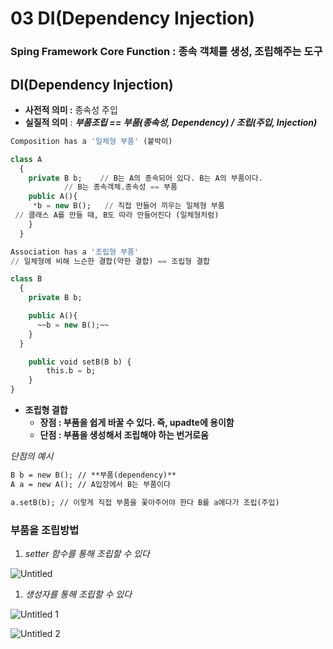 # 03 DI(Dependency Injection)

### Sping Framework Core Function : 종속 객체를 생성, 조립해주는 도구

## **DI(Dependency Injection)**

- **사전적 의미 :** 종속성 주입
- **실질적 의미** : ***부품조립 == 부품(종속성, Dependency)  / 조립(주입, Injection)***

```sql
Composition has a '일체형 부품' (붙박이)

class A
  {
    private B b;    // B는 A의 종속되어 있다. B는 A의 부품이다.
		    // B는 종속객체.종속성 == 부품
    public A(){
     *b = new B();   // 직접 만들어 끼우는 일체형 부품
 // 클래스 A를 만들 때, B도 따라 만들어진다 (일체형처럼)
    }
  }
```

```sql
Association has a '조립형 부품'
// 일체형에 비해 느슨한 결합(약한 결합) == 조립형 결합

class B
  {
    private B b;    

    public A(){
      ~~b = new B();~~  
    }
  }

	public void setB(B b) {
		this.b = b;
	}
}
```

- **조립형 결합**
    - **장점 : 부품을 쉽게 바꿀 수 있다. 즉, upadte에 용이함**
    - **단점 : 부품을 생성해서 조립해야 하는 번거로움**

*단점의 예시*

```html
B b = new B(); // **부품(dependency)**
A a = new A(); // A입장에서 B는 부품이다

a.setB(b); // 이렇게 직접 부품을 꽃아주어야 한다 B를 a에다가 조립(주입)
```

### 부품을 조립방법

1. *setter 함수를 통해 조립할 수 있다*

![Untitled](https://user-images.githubusercontent.com/80089860/163683053-a3fe9b43-a434-4ad7-b036-58645c43e107.png)

1. *생성자를 통해 조립할 수 있다*

![Untitled 1](https://user-images.githubusercontent.com/80089860/163683057-bb214083-76ed-4b3d-ac77-9d0f4216e856.png)

![Untitled 2](https://user-images.githubusercontent.com/80089860/163683059-300497c0-d6b0-4f8e-8f92-547ddeefbc09.png)
